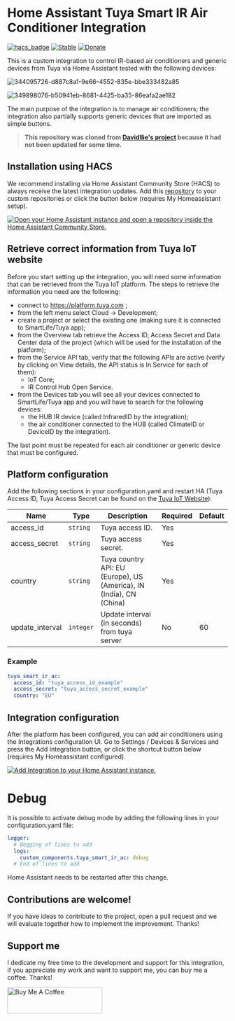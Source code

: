 # Home Assistant Tuya Smart IR Air Conditioner Integration
[![hacs_badge](https://img.shields.io/badge/HACS-Custom-orange.svg)](https://github.com/hacs/integration)
[![Stable](https://img.shields.io/github/v/release/EnzoD86/tuya-smart-ir-ac)](https://github.com/EnzoD86/tuya-smart-ir-ac/releases/latest)
[![Donate](https://img.shields.io/badge/donate-BuyMeCoffee-yellow.svg)](https://www.buymeacoffee.com/enzod86)

This is a custom integration to control IR-based air conditioners and generic devices from Tuya via Home Assistant tested with the following devices:

![344095726-d887c8a1-9e66-4552-835e-bbe333482a85](https://github.com/user-attachments/assets/0c1ed6ea-a2b7-43ca-a979-94ff6e3499dc)

![349898076-b50941eb-8681-4425-ba35-86eafa2ae182](https://github.com/user-attachments/assets/c811bdf9-c9cf-4df3-a1b8-fd4cc7152db9)

The main purpose of the integration is to manage air conditioners; the integration also partially supports generic devices that are imported as simple buttons.

>  **This repository was cloned from [DavidIlie's project](https://github.com/DavidIlie/tuya-smart-ir-ac) because it had not been updated for some time.**

## Installation using HACS
We recommend installing via Home Assistant Community Store (HACS) to always receive the latest integration updates.
Add this [repository](https://github.com/EnzoD86/tuya-smart-ir-ac) to your custom repositories or click the button below (requires My Homeassistant setup).

[![Open your Home Assistant instance and open a repository inside the Home Assistant Community Store.](https://my.home-assistant.io/badges/hacs_repository.svg)](https://my.home-assistant.io/redirect/hacs_repository/?owner=EnzoD86&repository=tuya-smart-ir-ac&category=integration)

## Retrieve correct information from Tuya IoT website
Before you start setting up the integration, you will need some information that can be retrieved from the Tuya IoT platform.
The steps to retrieve the information you need are the following:
- connect to https://platform.tuya.com ;
- from the left menu select Cloud -> Development;
- create a project or select the existing one (making sure it is connected to SmartLife/Tuya app);
- from the Overview tab retrieve the Access ID, Access Secret and Data Center data of the project (which will be used for the installation of the platform);
- from the Service API tab, verify that the following APIs are active (verify by clicking on View details, the API status is In Service for each of them):
  - IoT Core;
  - IR Control Hub Open Service.
- from the Devices tab you will see all your devices connected to SmartLife/Tuya app and you will have to search for the following devices:
  - the HUB IR device (called InfraredID by the integration);
  - the air conditioner connected to the HUB (called ClimateID or DeviceID by the integration).

The last point must be repeated for each air conditioner or generic device that must be configured.

## Platform configuration
Add the following sections in your configuration.yaml and restart HA (Tuya Access ID, Tuya Access Secret can be found on the [Tuya IoT Website](https://platform.tuya.com/)):

| Name                 | Type      | Description                                                         | Required | Default |
| -------------------- | --------- | ------------------------------------------------------------------- | -------- | ------- |
| access_id            | `string`  | Tuya access ID.                                                     | Yes      |         |
| access_secret        | `string`  | Tuya access secret.                                                 | Yes      |         |
| country              | `string`  | Tuya country API: EU (Europe), US (America), IN (India), CN (China) | Yes      |         |
| update_interval      | `integer` | Update interval (in seconds) from tuya server                       | No       | 60      |

### Example
```yaml
tuya_smart_ir_ac:
  access_id: "tuya_access_id_example"
  access_secret: "tuya_access_secret_example"
  country: "EU"
```

## Integration configuration
After the platform has been configured, you can add air conditioners using the Integrations configuration UI.
Go to Settings / Devices & Services and press the Add Integration button, or click the shortcut button below (requires My Homeassistant configured).

[![Add Integration to your Home Assistant
instance.](https://my.home-assistant.io/badges/config_flow_start.svg)](https://my.home-assistant.io/redirect/config_flow_start/?domain=tuya_smart_ir_ac)

# Debug
It is possible to activate debug mode by adding the following lines in your configuration.yaml file:

```yaml
logger:
  # Begging of lines to add
  logs:
    custom_components.tuya_smart_ir_ac: debug
  # End of lines to add
```
Home Assistant needs to be restarted after this change.


## Contributions are welcome!
If you have ideas to contribute to the project, open a pull request and we will evaluate together how to implement the improvement. Thanks!

## Support me
I dedicate my free time to the development and support for this integration, if you appreciate my work and want to support me, you can buy me a coffee. Thanks!

<a href="https://www.buymeacoffee.com/enzod86" target="_blank"><img src="https://cdn.buymeacoffee.com/buttons/v2/default-blue.png" alt="Buy Me A Coffee" style="height: 60px !important;width: 217px !important;" ></a>

